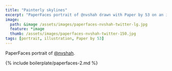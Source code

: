 ```yaml
---
title: "Painterly skylines"
excerpt: "PaperFaces portrait of @nvshah drawn with Paper by 53 on an iPad."
image: 
  path: &image /assets/images/paperfaces-nvshah-twitter-lg.jpg 
  feature: *image
  thumb: /assets/images/paperfaces-nvshah-twitter-150.jpg
tags: [portrait, illustration, Paper by 53]
---
```


PaperFaces portrait of [@nvshah](http://twitter.com/nvshah).

{% include boilerplate/paperfaces-2.md %}